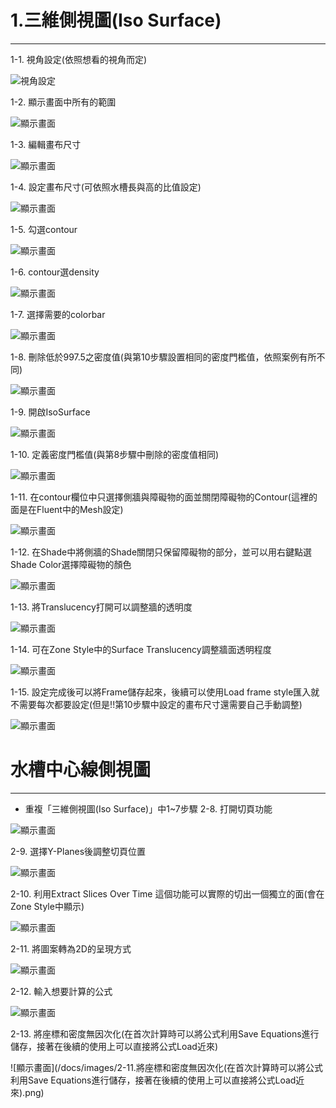 # 1.三維側視圖(Iso Surface)
---
1-1. 視角設定(依照想看的視角而定)

![視角設定](/docs/images/1.將視角設定為XZ方向.png)

1-2. 顯示畫面中所有的範圍

![顯示畫面](/docs/images/2.顯示畫面中所有的範圍.png)

1-3. 編輯畫布尺寸

![顯示畫面](/docs/images/9.編輯畫布尺寸.png)

1-4. 設定畫布尺寸(可依照水槽長與高的比值設定)

![顯示畫面](/docs/images/10.設定畫布尺寸(可依照水槽長與高的比值設定).png)

1-5. 勾選contour

![顯示畫面](/docs/images/3.勾選contour.png)

1-6. contour選density

![顯示畫面](/docs/images/4.contour選density.png)

1-7. 選擇需要的colorbar

![顯示畫面](/docs/images/5.選擇需要的colorBar.png)

1-8. 刪除低於997.5之密度值(與第10步驟設置相同的密度門檻值，依照案例有所不同)

![顯示畫面](/docs/images/6.刪除低於997.5之密度值.png)

1-9. 開啟IsoSurface

![顯示畫面](/docs/images/7.開啟IsoSurface.png)

1-10. 定義密度門檻值(與第8步驟中刪除的密度值相同)

![顯示畫面](/docs/images/8.定義密度門檻值(需與4相同).png)

1-11. 在contour欄位中只選擇側牆與障礙物的面並關閉障礙物的Contour(這裡的面是在Fluent中的Mesh設定)

![顯示畫面](/docs/images/11.在contour欄位中只選擇側牆與障礙物的面並關閉障礙物的Contour(這裡的面是在Fluent中的Mesh設定).png)

1-12. 在Shade中將側牆的Shade關閉只保留障礙物的部分，並可以用右鍵點選Shade Color選擇障礙物的顏色

![顯示畫面](/docs/images/12.png)

1-13. 將Translucency打開可以調整牆的透明度

![顯示畫面](/docs/images/13.將Translucency打開可以調整牆的透明度.png)

1-14. 可在Zone Style中的Surface Translucency調整牆面透明程度

![顯示畫面](/docs/images/14.可在Zone-Style中的Surface-Translucency調整牆面透明程度.png)

1-15. 設定完成後可以將Frame儲存起來，後續可以使用Load frame style匯入就不需要每次都要設定(但是!!第10步驟中設定的畫布尺寸還需要自己手動調整)

![顯示畫面](/docs/images/15.png)

# 水槽中心線側視圖
---
- 重複「三維側視圖(Iso Surface)」中1~7步驟
2-8. 打開切頁功能

![顯示畫面](/docs/images/2-6.打開切頁功能.png)

2-9. 選擇Y-Planes後調整切頁位置

![顯示畫面](/docs/images/2-7.選擇Y-Planes後調整切頁位置.png)

2-10. 利用Extract Slices Over Time 這個功能可以實際的切出一個獨立的面(會在Zone Style中顯示)

![顯示畫面](/docs/images/2-8.png)

2-11. 將圖案轉為2D的呈現方式

![顯示畫面](/docs/images/2-9.將圖案轉為2D的呈現方式.png)

2-12. 輸入想要計算的公式

![顯示畫面](/docs/images/2-10.輸入想要計算的公式.png)

2-13. 將座標和密度無因次化(在首次計算時可以將公式利用Save Equations進行儲存，接著在後續的使用上可以直接將公式Load近來)

![顯示畫面](/docs/images/2-11.將座標和密度無因次化(在首次計算時可以將公式利用Save Equations進行儲存，接著在後續的使用上可以直接將公式Load近來).png)
